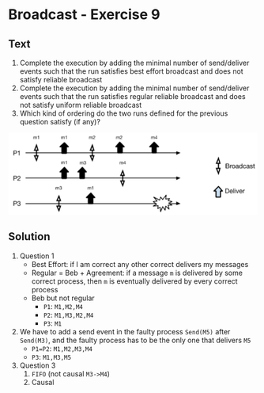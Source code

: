 # Broadcast - Exercise 9

## Text

1. Complete the execution by adding the minimal number of send/deliver events such that the run satisfies best effort broadcast and does not satisfy reliable broadcast
2. Complete the execution by adding the minimal number of send/deliver events such that the run satisfies regular reliable broadcast and does not satisfy uniform reliable broadcast
3. Which kind of ordering do the two runs defined for the previous question satisfy (if any)?

![](../../res/img/175.png)

## Solution

1. Question 1
   - Best Effort: if I am correct any other correct delivers my messages
   - Regular = Beb + Agreement: if a message `m` is delivered by some correct process, then `m` is eventually delivered by every correct process
   - Beb but not regular
     - `P1`: `M1,M2,M4`
     - `P2`: `M1,M3,M2,M4`
     - `P3`: `M1`
2. We have to add a send event in the faulty process `Send(M5)` after `Send(M3)`, and the faulty process has to be the only one that delivers `M5`
   - `P1=P2`: `M1,M2,M3,M4`
   - `P3`: `M1,M3,M5`
3. Question 3
   1. `FIFO` (not causal `M3->M4`)
   2. Causal
